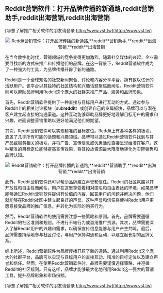 ## **Reddit营销软件：打开品牌传播的新通路,**reddit**营销助手,**reddit**出海营销,**reddit**出海营销**

[😍想了解推广相关软件的朋友请登录 http://www.vst.tw](http://www.vst.tw)

 <center><img src="https://vst.tw/MP4/tuiguang/png/5.png" alt="Reddit营销软件：打开品牌传播的新通路,**reddit**营销助手,**reddit**出海营销,**reddit**出海营销"></center>

在当今数字化时代，营销领域的竞争变得更加激烈。随着社交媒体的兴起，企业需要寻找新的方式来推广和传播他们的品牌。在这一背景下，Reddit营销软件成为了一种强大的工具，为品牌传播开辟了新的通路。

Reddit是一个全球知名的社交新闻聚合、讨论和内容分享平台，拥有数以亿计的活跃用户。该平台以其独特的社区结构和兴趣话题聚焦而闻名。Reddit营销软件则可以帮助品牌利用Reddit这个庞大的社群来推广产品、服务和品牌形象。

首先，Reddit营销软件提供了一种直接与目标用户进行互动的方式。通过参与Reddit上的相关讨论板块（sub**reddit**）或创建自己的专属板块，品牌可以与潜在客户建立起直接的沟通渠道。这种互动能够帮助品牌更好地理解目标用户的需求和兴趣，进而调整营销策略以更好地满足他们的期望。

其次，Reddit营销软件可以实现精准的目标定位。Reddit上有各种各样的板块，涵盖了几乎所有可能的话题和兴趣领域。品牌可以通过Reddit营销软件找到与其产品或服务相关的板块，并将广告、宣传信息或优惠活动直接呈现给潜在客户。这种精准的目标定位能够提高宣传效果，将其投放资源最大限度地转化为实际销售和品牌认知。

 <center><img src="https://vst.tw/MP4/tuiguang/png/5.png" alt="Reddit营销软件：打开品牌传播的新通路,**reddit**营销助手,**reddit**出海营销,**reddit**出海营销"></center>

此外，Reddit营销软件还可以帮助品牌建立声誉和信任。Reddit的社区氛围以其开放性和自由性而闻名，用户在这里享受着相对匿名和自由表达的环境。如果品牌能够通过Reddit营销软件提供有价值的内容、回答用户的问题并解决问题，他们就能够在Reddit社区中建立起良好的声誉。这种声誉和信任将使得Reddit用户更愿意接受品牌的推广信息，并转化为实际的购买行为。

然而，Reddit营销软件的使用需要注意一些策略和原则。首先，品牌需要遵循Reddit的社区准则和规则，不进行不端行为或滥用推广资源。其次，品牌需要深入了解Reddit用户的兴趣和需求，以确保宣传信息能够与用户产生共鸣。最后，品牌需要持续地参与社区讨论，与用户保持沟通和互动，以建立起长期的品牌关系。

综上所述，Reddit营销软件为品牌传播开辟了新的通路。通过利用Reddit这个庞大的社群平台，品牌可以实现与目标用户的直接互动、精准的目标定位以及建立声誉和信任。然而，在使用Reddit营销软件时，品牌需要谨慎选择策略，并遵循Reddit的社区规则。只有这样，品牌才能够最大化地利用Reddit这一强大的营销工具，提升品牌形象和市场份额。

[😍想了解推广相关软件的朋友请登录 http://www.vst.tw](http://www.vst.tw)



